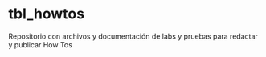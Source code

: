 # tbl_howtos
Repositorio con archivos y documentación de labs y pruebas para redactar y publicar How Tos

